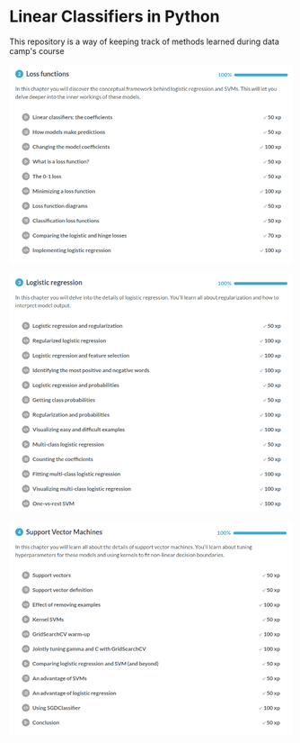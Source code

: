<h1>Linear Classifiers in Python</h1>
<p>This repository is a way of keeping track of methods learned during data camp's course <a href="https://www.datacamp.com/courses/linear-classifiers-in-python</a></p>
  
<h3>The course consists of four chapters on: </h3>
<ol>
  <li>Applying logistic regression and SVM</li>
  <li>Loss functions</li> 
  <li>Logistic Regression</li> 
  <li>Support Vector Machines (SVM)</li>
</ol>
<br>
<h2>Full descriptions can be found below:</h2>
<br>
<br>

![alt text](https://github.com/scharnk/Linear-Classifiers-in-Python/blob/master/images/linearclassifiers_CH01.png)<br>

![alt text](https://github.com/scharnk/Linear-Classifiers-in-Python/blob/master/images/linearclassifiers_CH02.png)<br>

![alt text](https://github.com/scharnk/Linear-Classifiers-in-Python/blob/master/images/linearclassifiers_CH03.png)<br>

![alt text](https://github.com/scharnk/Linear-Classifiers-in-Python/blob/master/images/linearclassifiers_CH04.png)<br>
